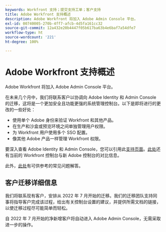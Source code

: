 ```yaml
---
keywords: Workfront 支持；提交支持工单；客户支持
title: Adobe Workfront 支持概述
description: Adobe Workfront 将加入 Adobe Admin Console 平台。
exl-id: 00740005-270b-4ff7-afcb-4d5fa161cc32
source-git-commit: 12a432e20b4447f05b617ba63b4e6baf7a54dfe7
workflow-type: ht
source-wordcount: '221'
ht-degree: 100%

---
```


# Adobe Workfront 支持概述

Adobe Workfront 将加入 Adobe Admin Console 平台。

在未来几个月中，我们将联系客户以协调向 Adobe Identity 和 Admin Console 的迁移，这将是一个更加安全且功能更强的系统管理控制台。以下是即将进行的更改的一些好处：

* 使用单个 Adobe 身份来验证 Workfront 和其他产品。
* 在生产和沙盒或预览环境之间单独管理用户权限。
* 为 Workfront 用户使用多个 SSO 配置。
* 像其他 Adobe 产品一样管理 Workfront 权限。

要深入查看 Adobe Identity 和 Admin Console，您可以引用此[支持页面](https://helpx.adobe.com/cn/enterprise/admin-guide.html)。[此处](https://one.workfront.com/s/document-item?bundleId=the-new-workfront-experience&amp;topicId=Content%2FAdministration_and_Setup%2FGet_started-WF_administration%2Factions-in-admin-console.htm&amp;_LANG=enus)还有当前的 Workfront 控制台与新 Adobe 控制台的对比信息。

<!--
New URL for July 27:
https://experienceleague.adobe.com/docs/workfront/using/administration-and-setup/get-started-administration/actions-in-admin-console.html?lang=zh-Hans
-->

此外，[此处](faq.md)有可供参考的常见问题解答。

## 客户迁移详细信息

我们将联系现有客户，安排从 2022 年 7 月开始的迁移。我们的迁移团队支持同事将指导客户完成该过程，给出有关控制台设置的建议，并提供所需文档的链接，以使迁移过程尽可能简单而轻松。

自 2022 年 7 月开始的净新增客户将自动进入 Adobe Admin Console，无需采取进一步的操作。